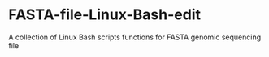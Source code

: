 # FASTA-file-Linux-Bash-edit
A collection of Linux Bash scripts functions for FASTA genomic sequencing file
